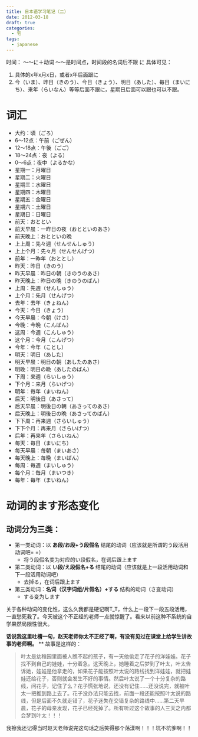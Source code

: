 ```yaml
---
title: 日本语学习笔记（二）
date: 2012-03-18
draft: true
categories:
  - 宅
tags:
  - japanese
---
```

时间： 〜〜に＋动词 〜〜是时间点，时间段的名词后不跟 に 具体可见：
1. 具体的x年x月x日，或者x年后面跟に 
2. 今（いま）、昨日（きのう）、今日（きょう）、明日（あした）、毎日（まいにち）、来年（らいなん）等等后面不跟に，星期日后面可以跟也可以不跟。

# 词汇

- 大约：頃（ごろ） 
- 6～12点：午前（ごぜん）
- 12～18点：午後（ごご）
- 18～24点：夜（よる）
- 0～6点：夜中（よるかな）
- 星期一：月曜日 
- 星期二：火曜日
- 星期三：水曜日
- 星期四：木曜日
- 星期五：金曜日
- 星期六：土曜日
- 星期日：日曜日
- 前天：おととい
- 前天早晨：一昨日の夜（おとといのあさ）
- 前天晚上：おとといの晩 
- 上上周：先々週（せんせんしゅう）
- 上上个月：先々月（せんせんげつ）
- 前年：一昨年（おととし）
- 昨天：昨日（きのう）
- 昨天早晨：昨日の朝（きのうのあさ）
- 昨天晚上：昨日の晩（きのうのばん）
- 上周：先週（せんしゅう）
- 上个月：先月（せんげつ）
- 去年：去年（きょねん）
- 今天：今日（きょう）
- 今天早晨：今朝（けさ）
- 今晚：今晩（こんばん）
- 这周：今週（こんしゅう）
- 这个月：今月（こんげつ）
- 今年：今年（ことし）
- 明天：明日（あした）
- 明天早晨：明日の朝（あしたのあさ）
- 明晚：明日の晩（あしたのばん）
- 下周：来週（らいしゅう）
- 下个月：来月（らいげつ）
- 明年：毎年（まいねん）
- 后天：明後日（あさって）
- 后天早晨：明後日の朝（あさってのあさ）
- 后天晚上：明後日の晩（あさってのばん）
- 下下周：再来週（さらいしゅう）
- 下下个月：再来月（さらいげつ）
- 后年：再来年（さらいねん）
- 每天：毎日（まいにち）
- 每天早晨：毎朝（まいあさ）
- 每天晚上：毎晩（まいばん）
- 每周：毎週（まいしゅう）
- 每个月：毎月（まいつき）
- 每年：毎年（まいねん）

# 动词的ます形态变化

## 动词分为三类：

- 第一类动词：以 **あ段/お段+う段假名** 结尾的动词（应该就是所谓的う段活用动词吧= =） 
	- 将う段假名变为对应的い段假名，在词后跟上ます
- 第二类动词：以 **い段/え段假名+る** 结尾的动词（应该就是上一段活用动词和下一段活用动词吧） 
	- 去掉る，在词后跟上ます
- 第三类动词：**名词（汉字词组/片假名）+する** 结构的动词（さ变动词）
	- する变为します

关于各种动词的变化性，这么久我都是硬记啊T\_T，什么上一段下一段五段活用，一直愁死我了。今天被这个不正经的老师一点就惊醒了。看来以前这种不系统的自学果然局限性很大。 

**话说我这里吐槽一句，赵天老师你太不正经了啊，有没有见过在课堂上给学生讲故事的老师啊。** **
故事是这样的：
> 叶太是幼稚园里面被人瞧不起的孩子，有一天他偷走了花子的洋娃娃。花子找不到自己的娃娃，十分着急。这天晚上，她睡着之后梦到了叶太，叶太告诉她，娃娃是他拿走的，如果花子能按照叶太说的路线找到洋娃娃，就把娃娃还给花子，否则就会发生不好的事情。然后叶太说了一个十分复杂的路线，问花子，记住了么？花子慌张地说，还没有记住……还没说完，就被叶太一把推到路上去了。花子没办法只能去找，前面一段还能按照叶太说的路线，但是后面不久就走错了，花子迷失在交错复杂的路线中……第二天早晨，花子的母亲发现，花子已经死掉了。所有听过这个故事的人三天之内都会梦到叶太！！！

我擦我还记得当时赵天老师说完这句话之后笑得那个荡漾啊！！！坑不坑爹啊！！
